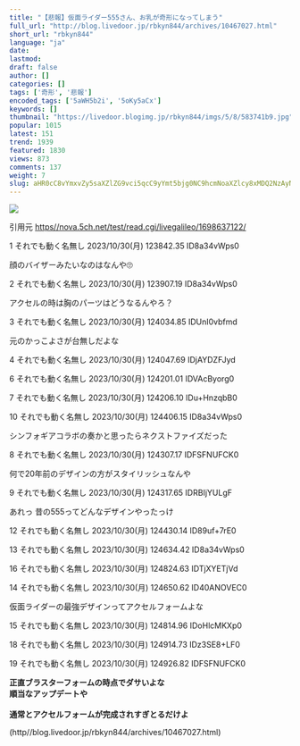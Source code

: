 ```yaml
---
title: "【悲報】仮面ライダー555さん、お乳が奇形になってしまう"
full_url: "http://blog.livedoor.jp/rbkyn844/archives/10467027.html"
short_url: "rbkyn844"
language: "ja"
date: 
lastmod: 
draft: false
author: []
categories: []
tags: ['奇形', '悲報']
encoded_tags: ['5aWH5b2i', '5oKy5aCx']
keywords: []
thumbnail: "https://livedoor.blogimg.jp/rbkyn844/imgs/5/8/583741b9.jpg"
popular: 1015
latest: 151
trend: 1939
featured: 1830
views: 873
comments: 137
weight: 7
slug: aHR0cC8vYmxvZy5saXZlZG9vci5qcC9yYmt5bjg0NC9hcmNoaXZlcy8xMDQ2NzAyNy5odG1s
---
```


![](https://livedoor.blogimg.jp/rbkyn844/imgs/5/8/583741b9.jpg)

<div><p>引用元 <a title='' target='_blank' href='https//nova.5ch.net/test/read.cgi/livegalileo/1698637122/'>https//nova.5ch.net/test/read.cgi/livegalileo/1698637122/ </a> </p><p>1 それでも動く名無し 2023/10/30(月) 123842.35 ID8a34vWps0</p><p>顔のバイザーみたいなのはなんや🙄</p><p>2 それでも動く名無し 2023/10/30(月) 123907.19 ID8a34vWps0</p><p>アクセルの時は胸のパーツはどうなるんやろ？</p><p>3 それでも動く名無し 2023/10/30(月) 124034.85 IDUnI0vbfmd</p><p>元のかっこよさが台無しだよな</p><p>4 それでも動く名無し 2023/10/30(月) 124047.69 IDjAYDZFJyd</p><p>6 それでも動く名無し 2023/10/30(月) 124201.01 IDVAcByorg0</p><p>7 それでも動く名無し 2023/10/30(月) 124206.10 IDu+HnzqbB0</p><p>10 それでも動く名無し 2023/10/30(月) 124406.15 ID8a34vWps0</p><p>シンフォギアコラボの奏かと思ったらネクストファイズだった</p><p>8 それでも動く名無し 2023/10/30(月) 124307.17 IDFSFNUFCK0</p><p>何で20年前のデザインの方がスタイリッシュなんや</p><p>9 それでも動く名無し 2023/10/30(月) 124317.65 IDRBIjYULgF</p><p>あれっ 昔の555ってどんなデザインやったっけ</p><p>12 それでも動く名無し 2023/10/30(月) 124430.14 ID89uf+7rE0</p><p>13 それでも動く名無し 2023/10/30(月) 124634.42 ID8a34vWps0</p><p>16 それでも動く名無し 2023/10/30(月) 124824.63 IDTjXYETjVd</p><p>14 それでも動く名無し 2023/10/30(月) 124650.62 ID40ANOVEC0</p><p>仮面ライダーの最強デザインってアクセルフォームよな</p><p>15 それでも動く名無し 2023/10/30(月) 124814.96 IDoHlcMKXp0</p><p>18 それでも動く名無し 2023/10/30(月) 124914.73 IDz3SE8+LF0</p><p class='res1'>19 それでも動く名無し 2023/10/30(月) 124926.82 IDFSFNUFCK0 </p> <p class='res2'><b> 正直ブラスターフォームの時点でダサいよな <br> 順当なアップデートや <br> <br> 通常とアクセルフォームが完成されすぎとるだけよ </b></p></div>

(http//blog.livedoor.jp/rbkyn844/archives/10467027.html)
